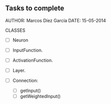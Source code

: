 ## Tasks to complete

AUTHOR: Marcos Díez García
DATE:	15-05-2014

CLASSES

- [ ] Neuron

- [ ] InputFunction.

- [ ] ActivationFunction.

- [ ] Layer.

- [ ] Connection:
	
	- [ ] getInput()
	- [ ] getWeightedInput()
